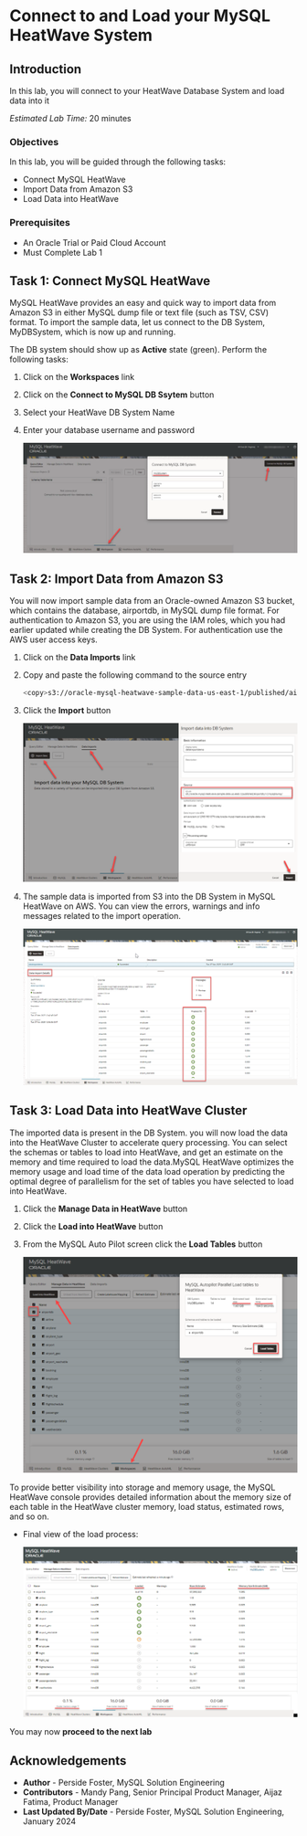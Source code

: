 # Connect to and Load your MySQL HeatWave System

## Introduction

In this lab, you will connect to your HeatWave Database System and load data into it


_Estimated Lab Time:_ 20 minutes

### Objectives

In this lab, you will be guided through the following tasks:

- Connect MySQL HeatWave
- Import Data from Amazon S3
- Load Data into HeatWave

### Prerequisites

- An Oracle Trial or Paid Cloud Account
- Must Complete Lab 1

## Task 1: Connect MySQL HeatWave

MySQL HeatWave provides an easy and quick way to import data from Amazon S3 in either MySQL dump file or text file (such as TSV, CSV) format.
To import the sample data, let us connect to the DB System, MyDBSystem, which is now up and running.

The DB system should show up as **Active** state (green). Perform the following tasks:

1. Click on the **Workspaces** link
2. Click on the **Connect to MySQL DB Ssytem** button
3. Select your HeatWave DB System Name
4. Enter your database username and password

    ![mysql heatwave login](./images/heatwave-login.png "mysql heatwave login")

## Task 2: Import Data from Amazon S3

You will now import sample data from an Oracle-owned Amazon S3 bucket, which contains the database, airportdb, in MySQL dump file format. For authentication to Amazon S3, you are using the IAM roles, which you had earlier updated while creating the DB System. For authentication use the AWS user access keys.

1. Click on the **Data Imports** link
2. Copy and paste the following command to the source entry

    ```bash
    <copy>s3://oracle-mysql-heatwave-sample-data-us-east-1/published/airportdb/v1/mysqldump/</copy>
    ```

3. Click the **Import** button

    ![mysql heatwave import complete](./images/heatwave-import.png "mysql heatwave import complete")

4. The sample data is imported from S3 into the DB System in MySQL HeatWave on AWS. You can view the errors, warnings and info messages related to the import operation.

    ![mysql heatwave import](./images/heatwave-import-complete.png "mysql heatwave import")

## Task 3: Load Data into HeatWave Cluster

The imported data is present in the DB System. you will now load the data into the HeatWave Cluster to accelerate query processing. You can select the schemas or tables to load into HeatWave, and get an estimate on the memory and time required to load the data.MySQL HeatWave optimizes the memory usage and load time of the data load operation by predicting the optimal degree of parallelism for the set of tables you have selected to load into HeatWave.

1. Click the **Manage Data in HeatWave** button
2. Click the **Load into HeatWave** button
3. From the MySQL Auto Pilot screen click the **Load Tables** button

    ![mysql heatwave load](./images/heatwave-load.png "mysql heatwave load")

To provide better visibility into storage and memory usage, the MySQL HeatWave console provides detailed information about the memory size of each table in the HeatWave cluster memory, load status, estimated rows, and so on.

- Final view of the load process:

    ![mysql heatwave load complete](./images/heatwave-load-complete.png "mysql heatwave load complete")

You may now **proceed to the next lab**

## Acknowledgements

- **Author** - Perside Foster, MySQL Solution Engineering
- **Contributors** - Mandy Pang, Senior Principal Product Manager, Aijaz Fatima, Product Manager
- **Last Updated By/Date** - Perside Foster, MySQL Solution Engineering, January 2024
